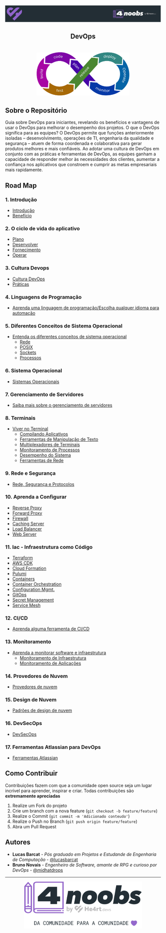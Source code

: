 <!-- Logo 4noobs -->

<p align="center">
  <a href="https://github.com/lbarcat/DevOps4noobs" target="_blank">
    <img src=".github/header_4noobs.svg">
  </a>
</p>

<!-- Title -->

<p align="center">
  <h2 align="center">DevOps</h2>

  <h1 align="center"><img src=".github/devopslogo.png" alt="Imagem da linguagem" width="300"></h1>
    
 <!-- ABOUT THE PROJECT -->

## Sobre o Repositório
Guia sobre DevOps para iniciantes, revelando os benefícios e vantagens de usar o DevOps para melhorar o desempenho dos projetos. O que o DevOps significa para as equipes? O DevOps permite que funções anteriormente isoladas – desenvolvimento, operações de TI, engenharia da qualidade e segurança – atuem de forma coordenada e colaborativa para gerar produtos melhores e mais confiáveis. Ao adotar uma cultura de DevOps em conjunto com as práticas e ferramentas de DevOps, as equipes ganham a capacidade de responder melhor às necessidades dos clientes, aumentar a confiança nos aplicativos que constroem e cumprir as metas empresariais mais rapidamente.

<!-- ROADMAP OF PROJECT -->

## Road Map

### 1. Introdução
- [Introdução](contents/introdução/introdução.md)
- [Benefício](contents/beneficios/beneficios.md)

### 2. O ciclo de vida do aplicativo
  - [Plano](contents/ciclodevida/ciclodevida.md)
  - [Desenvolver](contents/ciclodevida/ciclodevida.md)
  - [Fornecimento](contents/ciclodevida/ciclodevida.md)
  - [Operar](contents/ciclodevida/ciclodevida.md)

### 3. Cultura Devops

- [Cultura DevOps](contents/culturadevops/culturadevops.md)
- [Práticas](contents/praticas/praticas.md)

### 4. Linguagens de Programação

- [Aprenda uma linguagem de programação/Escolha qualquer idioma para automação](contents/aprendaumalinguagem/aprendaumalinguagem.md)

### 5. Diferentes Conceitos de Sistema Operacional

- [Entenda os diferentes conceitos de sistema operacional](contents/diferentesconceitos/diferentesconceitos.md)
  - [Rede](contents/diferentesconceitos/diferentesconceitos.md)
  - [POSIX](contents/diferentesconceitos/diferentesconceitos.md)
  - [Sockets](contents/diferentesconceitos/diferentesconceitos.md)
  - [Processos](contents/diferentesconceitos/diferentesconceitos.md)

### 6. Sistema Operacional

- [Sistemas Operacionais](contents/sistemaop/sistemaop.md)

### 7. Gerenciamento de Servidores

- [Saiba mais sobre o gerenciamento de servidores](contents/gerenciamentodeservidores/gerenciamentodeservidores.md)

### 8. Terminais

- [Viver no Terminal](contents/vivernoterminal/vivernoterminal.md)
  - [Compilando Aplicativos](contents/compilandoaplicativos/compilandoaplicativos.md)
  - [Ferramentas de Manipulação de Texto](contents/ferramentas/ferramentas.md)
  - [Multiplexadores de Terminais](contents/multiplexadores/multiplexadores.md)
  - [Monitoramento de Processos](contents/monitoramentoprocessos/monitoramentoprocessos.md)
  - [Desempenho do Sistema](contents/desempenho/desempenho.md)
  - [Ferramentas de Rede](contents/ferramentasrede/ferramentasrede.md)

### 9. Rede e Segurança

- [Rede, Segurança e Protocolos](contents/redeeseguranca/redeeseguranca.md)

### 10. Aprenda a Configurar

  - [Reverse Proxy](contents/configurar/configurar.md)
  - [Forward Proxy](contents/configurar/configurar.md)
  - [Firewall](contents/configurar/configurar.md)
  - [Caching Server](contents/configurar/configurar.md)
  - [Load Balancer](contents/configurar/configurar.md)
  - [Web Server](contents/configurar/configurar.md)

### 11. Iac - Infraestrutura como Código

  - [Terraform](contents/infraestrutura/infraestrutura.md)
  - [AWS CDK](contents/infraestrutura/infraestrutura.md)
  - [Cloud Formation](contents/infraestrutura/infraestrutura.md)
  - [Pulumi](contents/infraestrutura/infraestrutura.md)
  - [Containers](contents/infraestrutura/infraestrutura.md)
  - [Container Orchestration](contents/infraestrutura/infraestrutura.md)
  - [Configuration Mgmt.](contents/infraestrutura/infraestrutura.md)
  - [GitOps](contents/infraestrutura/infraestrutura.md)
  - [Secret Management](contents/infraestrutura/infraestrutura.md)
  - [Service Mesh](contents/infraestrutura/infraestrutura.md)

### 12. CI/CD

- [Aprenda alguma ferramenta de CI/CD](contents/cicd/cicd.md)

### 13. Monitoramento

- [Aprenda a monitorar software e infraestrutura](contents/monitorar/monitorar.md)
  - [Monitoramento de Infraestrutura](contents/monitorar/monitorar.md)
  - [Monitoramento de Aplicações](contents/monitorar/monitorar.md)

### 14. Provedores de Nuvem

- [Provedores de nuvem](contents/provedoresdenuvem/provedoresdenuvem.md)

### 15. Design de Nuvem

- [Padrões de design de nuvem](contents/designdenuvem/designdenuvem.md)

### 16. DevSecOps

- [DevSecOps](contents/devsecops/devsecops.md)

### 17. Ferramentas Atlassian para DevOps 

- [Ferramentas Atlassian](contents/atlassiandevops/atlassiandevops.md)

<!-- CONTRIBUTING -->

## Como Contribuir

Contribuições fazem com que a comunidade open source seja um lugar incrível para aprender, inspirar e criar. Todas contribuições
são **extremamente apreciadas**

1. Realize um Fork do projeto
2. Crie um branch com a nova feature (`git checkout -b feature/feature`)
3. Realize o Commit (`git commit -m 'Adicionado conteudo'`)
4. Realize o Push no Branch (`git push origin feature/feature`)
5. Abra um Pull Request

## Autores

- **Lucas Barcat** - _Pós graduado em Projetos e Estudande de Engenharia de Computação_ - [@lucasbarcat](@LucasBarcat)
- **Bruno Novais** - _Engenheiro de Software, amante de RPG e curioso por DevOps_ - [@midhatdrops](@midhatdrops)


---

<p align="center">
  <a href="https://github.com/lbarcat/DevOps4noobs" target="_blank">
    <img src=".github/footer_4noobs.svg" width="380">
  </a>
</p>